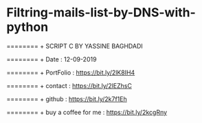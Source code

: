 # Filtring-mails-list-by-DNS-with-python

======== + SCRIPT C BY YASSINE BAGHDADI

======== + Date : 12-09-2019 

======== + PortFolio : https://bit.ly/2lK8IH4

======== + contact : https://bit.ly/2lEZhsC

======== + github : https://bit.ly/2k7f1Eh

======== + buy a coffee for me : https://bit.ly/2kcgRny 
